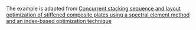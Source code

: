 The example is adapted from [Concurrent stacking sequence and layout optimization of stiffened composite plates using a spectral element method and an index-based optimization technique](http://dx.doi.org/10.1016/j.compstruct.2023.117698)
